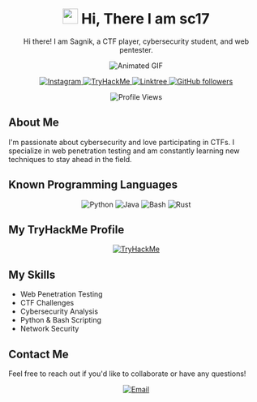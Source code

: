 <h1 align="center">
  <img src="https://media.giphy.com/media/hvRJCLFzcasrR4ia7z/giphy.gif" width="30px"> Hi, There I am sc17
</h1>

<p align="center">Hi there! I am Sagnik, a CTF player, cybersecurity student, and web pentester.</p>

<p align="center">
  <img src="https://media3.giphy.com/media/26tn33aiTi1jkl6H6/giphy.gif?cid=6c09b9528xrvdxgpd6rtyl2j6g4kkrbqo13gnskmut7zeiu3&ep=v1_internal_gif_by_id&rid=giphy.gif&ct=g" alt="Animated GIF">
</p>

<p align="center">
  <a href="https://instagram.com/sagnik.chandra_">
    <img src="https://img.shields.io/badge/Instagram-E4405F?logo=instagram&logoColor=white" alt="Instagram">
  </a>
  <a href="https://tryhackme.com/p/Sc17">
    <img src="https://img.shields.io/badge/TryHackMe-212C42?logo=tryhackme&logoColor=white" alt="TryHackMe">
  </a>
  <a href="https://linktr.ee/Sc17_">
    <img src="https://img.shields.io/badge/Linktree-39E09B?logo=linktree&logoColor=white" alt="Linktree">
  </a>
  <a href="https://github.com/MIISTERC">
    <img src="https://img.shields.io/github/followers/MIISTERC?label=Follow&style=social" alt="GitHub followers">
  </a>
</p>

<p align="center">
  <img src="https://visitor-badge.laobi.icu/badge?page_id=MIISTERC.MIISTERC" alt="Profile Views">
</p>

## About Me

I'm passionate about cybersecurity and love participating in CTFs. I specialize in web penetration testing and am constantly learning new techniques to stay ahead in the field.

## Known Programming Languages

<p align="center">
  <img src="https://img.shields.io/badge/Python-3776AB?logo=python&logoColor=white" alt="Python">
  <img src="https://img.shields.io/badge/Java-007396?logo=java&logoColor=white" alt="Java">
  <img src="https://img.shields.io/badge/Bash-4EAA25?logo=gnu-bash&logoColor=white" alt="Bash">
  <img src="https://img.shields.io/badge/Rust-000000?logo=rust&logoColor=white" alt="Rust">
</p>

## My TryHackMe Profile

<p align="center">
  <a href="https://tryhackme.com/p/Sc17">
    <img src="https://tryhackme-badges.s3.amazonaws.com/Sc17.png" alt="TryHackMe">
  </a>
</p>

## My Skills

- Web Penetration Testing
- CTF Challenges
- Cybersecurity Analysis
- Python & Bash Scripting
- Network Security

## Contact Me

Feel free to reach out if you'd like to collaborate or have any questions!

<p align="center">
  <a href="mailto:sagnikchandra9@gmail.com">
    <img src="https://img.shields.io/badge/Email-D14836?logo=gmail&logoColor=white" alt="Email">
  </a>
</p>